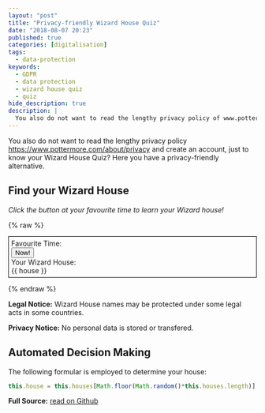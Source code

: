 ```yaml
---
layout: "post"
title: "Privacy-friendly Wizard House Quiz"
date: "2018-08-07 20:23"
published: true
categories: [digitalisation]
tags:
  - data-protection
keywords:
  - GDPR
  - data protection
  - wizard house quiz
  - quiz
hide_description: true
description: |
  You also do not want to read the lengthy privacy policy of www.pottermore.com and create an account, just to know your Wizard House Quiz? Here you have a privacy-friendly alternative.
---
```


You also do not want to read the lengthy privacy policy <https://www.pottermore.com/about/privacy> and create an account, just to know your Wizard House Quiz? Here you have a privacy-friendly alternative.

<!--more-->

<script src="https://cdn.jsdelivr.net/npm/vue"></script>

## Find your Wizard House

*Click the button at your favourite time to learn your Wizard house!*

{% raw %}

<div id="app">
  <form style="border: 1px solid black; padding: 5px">
    <div class="form-group row">
      <label for="staticEmail" class="col-sm-5 col-form-label">Favourite Time:</label>
      <div class="col-sm-7">
        <button v-on:click="setHouse($event)" class="btn btn-primary btn-sm" id="staticEmail">Now!</button>
      </div>
    </div>
    <div class="form-group row">
      <label for="inputPassword" class="col-sm-5 col-form-label">Your Wizard House:</label>
      <div class="col-sm-7" id="inputPassword">
        {{ house }}
      </div>
    </div>
  </form>
</div>

<script>
  var app5 = new Vue({
  el: '#app',
  data: {
    house: '',
    houses: [
      `Slytherin`,
      `Hufflepuff`,
      `Ravenclaw`,
      `Griffondor`,
    ]
  },
  methods: {
    setHouse: function (event) {
      this.house = this.houses[Math.floor(Math.random()*this.houses.length)];
      event.preventDefault();
    }
  }
  })
</script>

{% endraw %}



**Legal Notice:** Wizard House names may be protected under some legal acts in some countries.

**Privacy Notice:** No personal data is stored or transfered.


## Automated Decision Making

The following formular is employed to determine your house:

```js
this.house = this.houses[Math.floor(Math.random()*this.houses.length)]
```

**Full Source:** [read on Github](https://github.com/rriemann/blog.riemann.cc/blob/master/_posts/2018-08-07-privacy-friendly-wizard-house-quiz.md)
